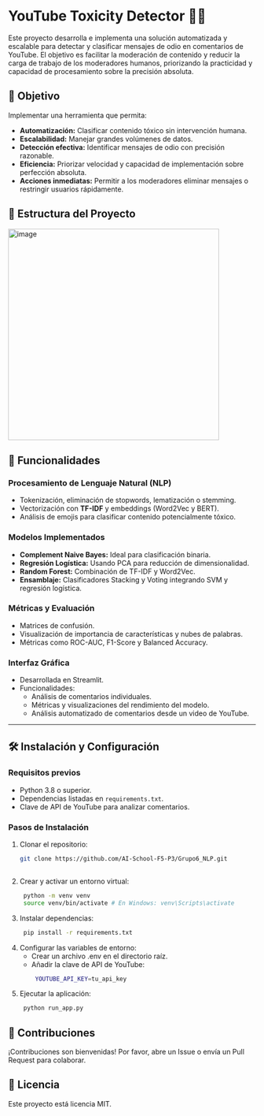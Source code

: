 # YouTube Toxicity Detector 🕵️‍♀️

Este proyecto desarrolla e implementa una solución automatizada y escalable para detectar y clasificar mensajes de odio en comentarios de YouTube. El objetivo es facilitar la moderación de contenido y reducir la carga de trabajo de los moderadores humanos, priorizando la practicidad y capacidad de procesamiento sobre la precisión absoluta.

## 🚀 Objetivo
Implementar una herramienta que permita:
- **Automatización:** Clasificar contenido tóxico sin intervención humana.
- **Escalabilidad:** Manejar grandes volúmenes de datos.
- **Detección efectiva:** Identificar mensajes de odio con precisión razonable.
- **Eficiencia:** Priorizar velocidad y capacidad de implementación sobre perfección absoluta.
- **Acciones inmediatas:** Permitir a los moderadores eliminar mensajes o restringir usuarios rápidamente.


## 📂 Estructura del Proyecto
<img width="429" alt="image" src="https://github.com/user-attachments/assets/b73650bb-4883-448a-8f7d-5268d8dc2c0f">


## 🔧 Funcionalidades

### Procesamiento de Lenguaje Natural (NLP)
- Tokenización, eliminación de stopwords, lematización o stemming.
- Vectorización con **TF-IDF** y embeddings (Word2Vec y BERT).
- Análisis de emojis para clasificar contenido potencialmente tóxico.

### Modelos Implementados
- **Complement Naive Bayes:** Ideal para clasificación binaria.
- **Regresión Logística:** Usando PCA para reducción de dimensionalidad.
- **Random Forest:** Combinación de TF-IDF y Word2Vec.
- **Ensamblaje:** Clasificadores Stacking y Voting integrando SVM y regresión logística.

### Métricas y Evaluación
- Matrices de confusión.
- Visualización de importancia de características y nubes de palabras.
- Métricas como ROC-AUC, F1-Score y Balanced Accuracy.

### Interfaz Gráfica
- Desarrollada en Streamlit.
- Funcionalidades:
  - Análisis de comentarios individuales.
  - Métricas y visualizaciones del rendimiento del modelo.
  - Análisis automatizado de comentarios desde un video de YouTube.

---

## 🛠️ Instalación y Configuración

### Requisitos previos 
- Python 3.8 o superior.
- Dependencias listadas en `requirements.txt`.
- Clave de API de YouTube para analizar comentarios.

### Pasos de Instalación
1. Clonar el repositorio:
   ```bash
   git clone https://github.com/AI-School-F5-P3/Grupo6_NLP.git
  
2. Crear y activar un entorno virtual: 
   ```bash
    python -m venv venv
    source venv/bin/activate # En Windows: venv\Scripts\activate

3. Instalar dependencias:
   ```bash
    pip install -r requirements.txt

4. Configurar las variables de entorno:
    - Crear un archivo .env en el directorio raíz.
    - Añadir la clave de API de YouTube:
       ```bash
        YOUTUBE_API_KEY=tu_api_key

5. Ejecutar la aplicación:
   ```bash
    python run_app.py

## 🤝 Contribuciones
¡Contribuciones son bienvenidas! Por favor, abre un Issue o envía un Pull Request para colaborar.

## 📜 Licencia
Este proyecto está licencia MIT.
